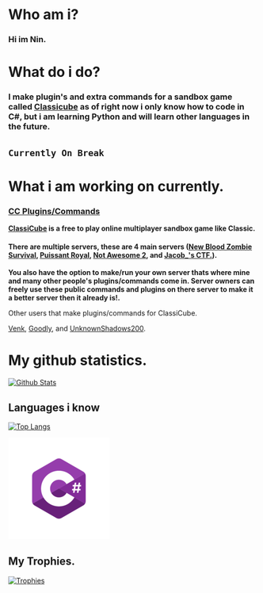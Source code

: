 # Who am i?

### Hi im Nin.


# What do i do?

### I make plugin's and extra commands for a sandbox game called [**Classicube**](https://ClassiCube.net) as of right now i only know how to code in **C#**, but i am learning **Python** and will learn other languages in the future.
## `Currently On Break`

# What i am working on currently.

### [**CC Plugins/Commands**](https://github.com/xXNinjaKingXx/ClassiCube-Extra-Commands-Plugins) 

**[ClassiCube](https://ClassiCube.net) is a free to play online multiplayer sandbox game like Classic.**

#### There are multiple servers, these are 4 main servers ([New Blood Zombie Survival](http://www.classicube.net/server/play/9a4f67295bc13a25209cbeb1fac82f8f/), [Puissant Royal](http://www.classicube.net/server/play/8fed14c4886c97289b556f08e2769b63/), [Not Awesome 2](http://www.classicube.net/server/play/3652c491f953de63f8779de425798ad2/), and [Jacob_'s CTF.](http://www.classicube.net/server/play/3e7acd4930ddbc201293099fed31bf11/)). 

**You also have the option to make/run your own server thats where mine and many other people's plugins/commands come in. Server owners can freely use these public commands and plugins on there server to make it a better server then it already is!.**

Other users that make plugins/commands for ClassiCube.

[Venk](https://github.com/derekdinan/classicube-stuff), [Goodly](https://github.com/NotAwesome2), and [UnknownShadows200](https://github.com/ClassiCube/MCGalaxy-Plugins).

# My github statistics.

[![Github Stats](https://github-readme-stats.vercel.app/api?username=xXNinjaKingXx&show_icons=true&theme=dracula)](https://github.com/xXNinjaKingXx)

## Languages i know

[![Top Langs](https://github-readme-stats.vercel.app/api/top-langs/?username=xXNinjaKingXx&layout=compact&theme=dracula)](https://github.com/xXNinjaKingXx)

[![C#](https://raw.githubusercontent.com/xXNinjaKingXx/xXNinjaKingXx/main/icons/C%23.png)](https://github.com/xXNinjaKingXx)

## My Trophies.

[![Trophies](https://github-profile-trophy.vercel.app/?username=xXNinjaKingXx&theme=dracula)](https://github.com/xXNinjaKingXx)
